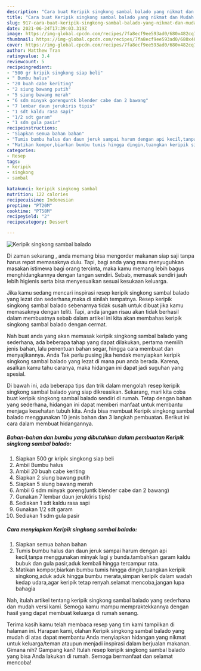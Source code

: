 ```yaml
---
description: "Cara buat Keripik singkong sambal balado yang nikmat dan Mudah Dibuat"
title: "Cara buat Keripik singkong sambal balado yang nikmat dan Mudah Dibuat"
slug: 917-cara-buat-keripik-singkong-sambal-balado-yang-nikmat-dan-mudah-dibuat
date: 2021-06-24T17:39:03.319Z
image: https://img-global.cpcdn.com/recipes/7fa8ecf9ee593ad0/680x482cq70/keripik-singkong-sambal-balado-foto-resep-utama.jpg
thumbnail: https://img-global.cpcdn.com/recipes/7fa8ecf9ee593ad0/680x482cq70/keripik-singkong-sambal-balado-foto-resep-utama.jpg
cover: https://img-global.cpcdn.com/recipes/7fa8ecf9ee593ad0/680x482cq70/keripik-singkong-sambal-balado-foto-resep-utama.jpg
author: Matthew Tran
ratingvalue: 3.4
reviewcount: 5
recipeingredient:
- "500 gr kripik singkong siap beli"
- " Bumbu halus"
- "20 buah cabe keriting"
- "2 siung bawang putih"
- "5 siung bawang merah"
- "6 sdm minyak gorenguntk blender cabe dan 2 bawang"
- "7 lembar daun jerukiris tipis"
- "1 sdt kaldu rasa sapi"
- "1/2 sdt garam"
- "1 sdm gula pasir"
recipeinstructions:
- "Siapkan semua bahan bahan"
- "Tumis bumbu halus dan daun jeruk sampai harum dengan api kecil,tanpa menggunakan minyak lagi y bunda.tambahkan garam kaldu bubuk dan gula pasir,aduk kembali hingga tercampur rata."
- "Matikan kompor,biarkan bumbu tumis hingga dingin,tuangkan keripik singkong,aduk aduk hingga bumbu merata,simpan keripik dalam wadah kedap udara,agar keripik tetap renyah.selamat mencoba,jangan lupa bahagia"
categories:
- Resep
tags:
- keripik
- singkong
- sambal

katakunci: keripik singkong sambal 
nutrition: 122 calories
recipecuisine: Indonesian
preptime: "PT20M"
cooktime: "PT58M"
recipeyield: "2"
recipecategory: Dessert

---
```



![Keripik singkong sambal balado](https://img-global.cpcdn.com/recipes/7fa8ecf9ee593ad0/680x482cq70/keripik-singkong-sambal-balado-foto-resep-utama.jpg)

Di zaman  sekarang , anda memang bisa mengorder makanan siap saji tanpa harus repot memasaknya dulu. Tapi, bagi anda yang mau menyuguhkan masakan istimewa bagi orang tercinta, maka kamu memang lebih bagus menghidangkannya dengan tangan sendiri. Sebab, memasak sendiri jauh lebih higienis serta bisa menyesuaikan sesuai kesukaan keluarga.

Jika kamu sedang mencari inspirasi resep keripik singkong sambal balado yang lezat dan sederhana,maka di sinilah tempatnya. Resep keripik singkong sambal balado  sebenarnya tidak susah untuk dibuat jika kamu memasaknya dengan teliti. Tapi, anda jangan risau akan tidak berhasil dalam membuatnya 
sebab dalam artikel ini kita akan membahas keripik singkong sambal balado dengan cermat.  



Nah buat anda yang akan memasak keripik singkong sambal balado yang sederhana, ada beberapa tahap yang dapat dilakukan, pertama memilih jenis bahan, lalu penentuan bahan segar, hingga cara membuat dan menyajikannya. Anda Tak perlu pusing jika hendak menyiapkan keripik singkong sambal balado yang lezat di mana pun anda berada. Karena, asalkan kamu  tahu caranya, maka hidangan ini dapat jadi suguhan yang spesial.

Di bawah ini, ada beberapa tips dan trik dalam mengolah resep keripik singkong sambal balado yang siap dikreasikan. Sekarang, mari kita coba buat keripik singkong sambal balado sendiri di rumah. Tetap dengan bahan yang sederhana, hidangan ini dapat memberi manfaat untuk membantu menjaga kesehatan tubuh kita. Anda bisa membuat Keripik singkong sambal balado menggunakan 10 jenis bahan dan 3 langkah pembuatan. Berikut ini cara dalam membuat hidangannya.

<!--inarticleads1-->

##### Bahan-bahan dan bumbu yang dibutuhkan dalam pembuatan Keripik singkong sambal balado:

1. Siapkan 500 gr kripik singkong siap beli
1. Ambil  Bumbu halus
1. Ambil 20 buah cabe keriting
1. Siapkan 2 siung bawang putih
1. Siapkan 5 siung bawang merah
1. Ambil 6 sdm minyak goreng(untk blender cabe dan 2 bawang)
1. Gunakan 7 lembar daun jeruk(iris tipis)
1. Sediakan 1 sdt kaldu rasa sapi
1. Gunakan 1/2 sdt garam
1. Sediakan 1 sdm gula pasir




<!--inarticleads2-->

##### Cara menyiapkan Keripik singkong sambal balado:

1. Siapkan semua bahan bahan
1. Tumis bumbu halus dan daun jeruk sampai harum dengan api kecil,tanpa menggunakan minyak lagi y bunda.tambahkan garam kaldu bubuk dan gula pasir,aduk kembali hingga tercampur rata.
1. Matikan kompor,biarkan bumbu tumis hingga dingin,tuangkan keripik singkong,aduk aduk hingga bumbu merata,simpan keripik dalam wadah kedap udara,agar keripik tetap renyah.selamat mencoba,jangan lupa bahagia




Nah, itulah artikel tentang  keripik singkong sambal balado  yang sederhana dan mudah versi kami. Semoga kamu mampu mempraktekkannya dengan hasil yang dapat membuat keluarga di rumah senang. 

Terima kasih kamu telah membaca resep yang tim kami tampilkan di halaman ini. Harapan kami, olahan  Keripik singkong sambal balado yang mudah di atas dapat membantu Anda menyiapkan hidangan yang nikmat untuk keluarga/teman ataupun menjadi inspirasi dalam berjualan makanan. Gimana nih? Gampang kan? Itulah resep keripik singkong sambal balado yang bisa Anda lakukan di rumah. Semoga bermanfaat dan selamat mencoba!

